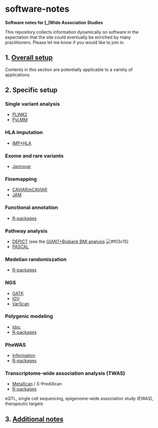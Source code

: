 # software-notes

**Software notes for [_]Wide Association Studies**

This repository collects information dynamically on software in the expectation that the site could eventually be enriched by many practitioners. Please let me know if you would like to join in.

## 1. [Overall setup](overall)

Contents in this section are potentially applicable to a variety of applications.

## 2. Specific setup

### Single variant analysis

* [PLINK2](PLINK2)
* [PyLMM](PyLMM)

### HLA imputation

* [IMP*HLA](IMPHLA02)

### Exome and rare variants

* [Jannovar](jannovar)

### Finemapping

* [CAVIAR/eCAVIAR](caviar)
* [JAM](JAM)

### Functional annotation

* [R-packages](R-packages)

### Pathway analysis

* [DEPICT](DEPICT) (see the [GIANT+Biobank BMI analysis](https://github.com/jinghuazhao/Omics-analysis/tree/master/BMI) ![#f03c15](https://placehold.it/15/f03c15/000000?text=+))
* [PASCAL](PASCAL)

### Medelian randomiszation

* [R-packages](R-packages)

### NGS

* [GATK](GATK)
* [IGV](IGV)
* [VarScan](VarScan)

### Polygenic modeling

* [ldsc](ldsc)
* [R-packages](R-packages)

### PheWAS

* [Information](PheWAS)
* [R-packages](R-packages)

### Transcriptome-wide association analysis (TWAS)

* [MetaXcan](MetaXcan) / S-PrediXcan
* [R-packages](R-packages)

eQTL, single cell sequencing, epigenome-wide association study (EWAS), therapeutic targets

## 3. [Additional notes](NOTES.md)
